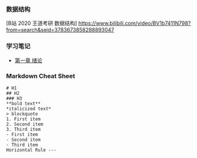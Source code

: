 ### 数据结构
[B站 2020 王道考研 数据结构]  https://www.bilibili.com/video/BV1b7411N798?from=search&seid=3783673858288893047

### 学习笔记
- [第一章 绪论](https://github.com/kang3889631/DataStructure/issues/1#issue-731965426)

### Markdown Cheat Sheet
```
# H1
## H2
### H3
**bold text**
*italicized text*
> blockquote
1. First item
2. Second item
3. Third item
- First item
- Second item
- Third item
Horizontal Rule ---
```
